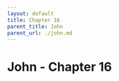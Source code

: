 ```yaml
---
layout: default
title: Chapter 16
parent_title: John
parent_url: ./john.md
---
```


# John - Chapter 16
